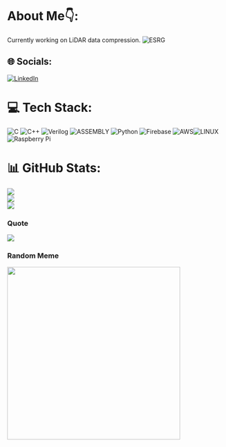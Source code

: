 # About Me👇:
Currently working on LiDAR data compression.
![ESRG](https://img.shields.io/badge/ESRG-49a0cf?style=for-the-badge)

## 🌐 Socials:
[![LinkedIn](https://img.shields.io/badge/LinkedIn-%230077B5.svg?style=for-the-badge&logo=linkedin&logoColor=white)](https://linkedin.com/in/fabioolive) 

# 💻 Tech Stack:
![C](https://img.shields.io/badge/c-%2300599C.svg?style=for-the-badge&logo=c&logoColor=white) ![C++](https://img.shields.io/badge/c++-%2300599C.svg?style=for-the-badge&logo=c%2B%2B&logoColor=white)
![Verilog](https://img.shields.io/badge/Verilog-326da8?style=for-the-badge)
![ASSEMBLY](https://img.shields.io/badge/_-ASM-6E4C13.svg?style=for-the-badge)
![Python](https://img.shields.io/badge/python-3670A0?style=for-the-badge&logo=python&logoColor=ffdd54) ![Firebase](https://img.shields.io/badge/firebase-%23039BE5.svg?style=for-the-badge&logo=firebase) ![AWS](https://img.shields.io/badge/AWS-%23FF9900.svg?style=for-the-badge&logo=amazon-aws&logoColor=white)![LINUX](https://img.shields.io/badge/Linux-FCC624?style=for-the-badge&logo=linux&logoColor=black) ![Raspberry Pi](https://img.shields.io/badge/-RaspberryPi-C51A4A?style=for-the-badge&logo=Raspberry-Pi)
# 📊 GitHub Stats:
![](https://github-readme-stats.vercel.app/api?username=fabiodao&theme=react&hide_border=false&include_all_commits=false&count_private=false)<br/>
![](https://github-readme-streak-stats.herokuapp.com/?user=fabiodao&theme=react&hide_border=false)<br/>
![](https://github-readme-stats.vercel.app/api/top-langs/?username=fabiodao&theme=react&hide_border=false&include_all_commits=false&count_private=false&layout=compact)


### Quote
![](https://quotes-github-readme.vercel.app/api?type=horizontal&theme=tokyonight)


### Random Meme
<img src='https://randommeme-five.vercel.app/' style="height: 400px;"/>

<!-- Proudly created with GPRM ( https://gprm.itsvg.in ) -->





<!-- Proudly created with GPRM ( https://gprm.itsvg.in ) -->
